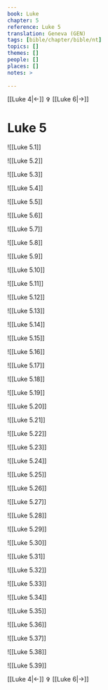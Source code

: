 ```yaml
---
book: Luke
chapter: 5
reference: Luke 5
translation: Geneva (GEN)
tags: [bible/chapter/bible/nt]
topics: []
themes: []
people: []
places: []
notes: >
  
---
```


[[Luke 4|<-]] ✞ [[Luke 6|->]]

# Luke 5

![[Luke 5.1]]

![[Luke 5.2]]

![[Luke 5.3]]

![[Luke 5.4]]

![[Luke 5.5]]

![[Luke 5.6]]

![[Luke 5.7]]

![[Luke 5.8]]

![[Luke 5.9]]

![[Luke 5.10]]

![[Luke 5.11]]

![[Luke 5.12]]

![[Luke 5.13]]

![[Luke 5.14]]

![[Luke 5.15]]

![[Luke 5.16]]

![[Luke 5.17]]

![[Luke 5.18]]

![[Luke 5.19]]

![[Luke 5.20]]

![[Luke 5.21]]

![[Luke 5.22]]

![[Luke 5.23]]

![[Luke 5.24]]

![[Luke 5.25]]

![[Luke 5.26]]

![[Luke 5.27]]

![[Luke 5.28]]

![[Luke 5.29]]

![[Luke 5.30]]

![[Luke 5.31]]

![[Luke 5.32]]

![[Luke 5.33]]

![[Luke 5.34]]

![[Luke 5.35]]

![[Luke 5.36]]

![[Luke 5.37]]

![[Luke 5.38]]

![[Luke 5.39]]

[[Luke 4|<-]] ✞ [[Luke 6|->]]
